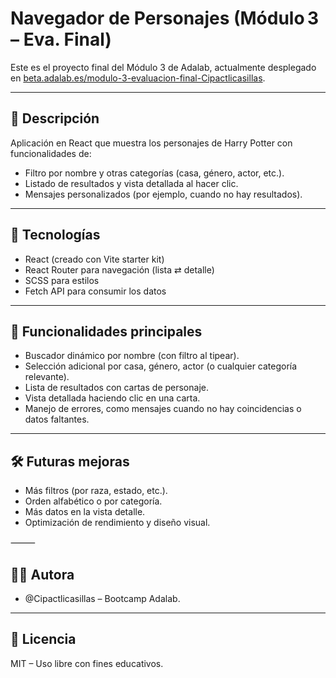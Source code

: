 # Navegador de Personajes (Módulo 3 – Eva. Final)

Este es el proyecto final del Módulo 3 de Adalab, actualmente desplegado en [beta.adalab.es/modulo-3-evaluacion-final-Cipactlicasillas](https://beta.adalab.es/modulo-3-evaluacion-final-Cipactlicasillas/).

---

## 🧩 Descripción

Aplicación en React que muestra los personajes de Harry Potter con funcionalidades de:

- Filtro por nombre y otras categorías (casa, género, actor, etc.).
- Listado de resultados y vista detallada al hacer clic.
- Mensajes personalizados (por ejemplo, cuando no hay resultados).

---

## 🔧 Tecnologías

- React (creado con Vite starter kit)
- React Router para navegación (lista ⇄ detalle)
- SCSS para estilos
- Fetch API para consumir los datos

---

## 🎯 Funcionalidades principales
-   Buscador dinámico por nombre (con filtro al tipear).
- 	Selección adicional por casa, género, actor (o cualquier categoría relevante).
-   Lista de resultados con cartas de personaje.
-   Vista detallada haciendo clic en una carta.
-   Manejo de errores, como mensajes cuando no hay coincidencias o datos faltantes.

---
## 🛠️ Futuras mejoras
-   Más filtros (por raza, estado, etc.).
-   Orden alfabético o por categoría.
- 	Más datos en la vista detalle.
-   Optimización de rendimiento y diseño visual.

⸻

## 👩‍💻 Autora
- @Cipactlicasillas – Bootcamp Adalab.

---
## 📄 Licencia

MIT – Uso libre con fines educativos.
 
